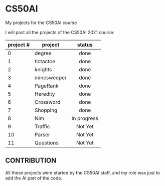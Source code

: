 # CS50AI
My projects for the CS50AI course

I will post all the projects of the CS50AI 2021 course:

| project # | project        | status    |           
| --------- | ------------- |:-------------:|
| 0 | degree      | done   |
| 1 | tictactoe      | done|
| 2 | knights | done |
| 3 | minesweeper | done |
| 4 | PageRank | done |
| 5 | Heredity | done |
| 6 | Crossword | done |
| 7 | Shopping | done |
| 8 | Nim | In progress |
| 9 | Traffic | Not Yet |
| 10 | Parser | Not Yet |
| 11 | Questions | Not Yet |

## CONTRIBUTION
All these projects were started by the CS50AI staff, and my role was just to add the AI part of the code.
